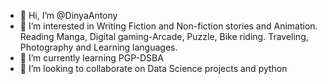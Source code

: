 - 👋 Hi, I’m @DinyaAntony
- 👀 I’m interested in Writing Fiction and Non-fiction stories and Animation. Reading Manga, Digital gaming-Arcade, Puzzle, Bike riding. Traveling, Photography and Learning languages.
- 🌱 I’m currently learning PGP-DSBA
- 💞️ I’m looking to collaborate on Data Science projects and python

<!---
DinyaAntony/DinyaAntony is a ✨ special ✨ repository because its `README.md` (this file) appears on your GitHub profile.
You can click the Preview link to take a look at your changes.
--->
